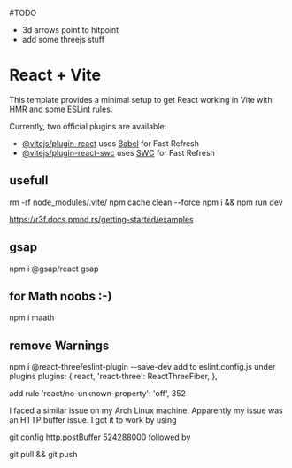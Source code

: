#TODO
- 3d arrows point to hitpoint
- add some threejs stuff    
# React + Vite

This template provides a minimal setup to get React working in Vite with HMR and some ESLint rules.

Currently, two official plugins are available:

- [@vitejs/plugin-react](https://github.com/vitejs/vite-plugin-react/blob/main/packages/plugin-react/README.md) uses [Babel](https://babeljs.io/) for Fast Refresh
- [@vitejs/plugin-react-swc](https://github.com/vitejs/vite-plugin-react-swc) uses [SWC](https://swc.rs/) for Fast Refresh

## usefull
rm -rf node_modules/.vite/
npm cache clean --force
npm i && npm run dev

https://r3f.docs.pmnd.rs/getting-started/examples
## gsap
npm i @gsap/react gsap

## for Math noobs :-)
npm i maath

## remove Warnings
npm i @react-three/eslint-plugin --save-dev
add to eslint.config.js under plugins
plugins: {
react,
'react-three': ReactThreeFiber,
},

add rule
'react/no-unknown-property': 'off',
352

I faced a similar issue on my Arch Linux machine. Apparently my issue was an HTTP buffer issue. I got it to work by using

git config http.postBuffer 524288000
followed by

git pull && git push